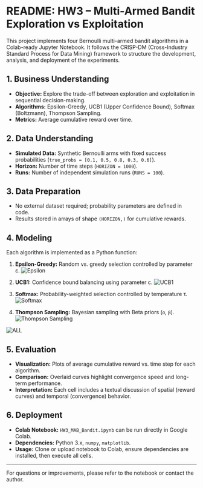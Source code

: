 # README: HW3 – Multi-Armed Bandit Exploration vs Exploitation

This project implements four Bernoulli multi-armed bandit algorithms in a Colab-ready Jupyter Notebook. It follows the CRISP-DM (Cross-Industry Standard Process for Data Mining) framework to structure the development, analysis, and deployment of the experiments.

## 1. Business Understanding
- **Objective:** Explore the trade-off between exploration and exploitation in sequential decision-making.
- **Algorithms:** Epsilon-Greedy, UCB1 (Upper Confidence Bound), Softmax (Boltzmann), Thompson Sampling.
- **Metrics:** Average cumulative reward over time.

## 2. Data Understanding
- **Simulated Data:** Synthetic Bernoulli arms with fixed success probabilities (`true_probs = [0.1, 0.5, 0.8, 0.3, 0.6]`).
- **Horizon:** Number of time steps (`HORIZON = 1000`).
- **Runs:** Number of independent simulation runs (`RUNS = 100`).

## 3. Data Preparation
- No external dataset required; probability parameters are defined in code.
- Results stored in arrays of shape `(HORIZON,)` for cumulative rewards.

## 4. Modeling
Each algorithm is implemented as a Python function:
1. **Epsilon-Greedy:** Random vs. greedy selection controlled by parameter ε.
![Epsilon](https://github.com/user-attachments/assets/4ada4940-fbe9-43fb-b096-18ed7e75d0c8)

2. **UCB1:** Confidence bound balancing using parameter c.
![UCB1](https://github.com/user-attachments/assets/27da68de-92c6-442f-a8d5-29b66815dc13)

3. **Softmax:** Probability-weighted selection controlled by temperature τ.
![Softmax](https://github.com/user-attachments/assets/bc4a5a3f-cf2a-4465-847a-c9473d83752e)

4. **Thompson Sampling:** Bayesian sampling with Beta priors (`α`, `β`).
![Thompson Sampling](https://github.com/user-attachments/assets/428162d5-0bcd-45f0-b412-339d41a2794a)

![ALL](https://github.com/user-attachments/assets/e18ef90d-58c2-45f3-bb18-066ffe2691e2)
## 5. Evaluation
- **Visualization:** Plots of average cumulative reward vs. time step for each algorithm.
- **Comparison:** Overlaid curves highlight convergence speed and long-term performance.
- **Interpretation:** Each cell includes a textual discussion of spatial (reward curves) and temporal (convergence) behavior.

## 6. Deployment
- **Colab Notebook:** `HW3_MAB_Bandit.ipynb` can be run directly in Google Colab.
- **Dependencies:** Python 3.x, `numpy`, `matplotlib`.
- **Usage:** Clone or upload notebook to Colab, ensure dependencies are installed, then execute all cells.

---
For questions or improvements, please refer to the notebook or contact the author.

